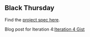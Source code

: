 ## Black Thursday

Find the [project spec here](http://backend.turing.io/module1/projects/black_thursday/).

Blog post for Iteration 4:[Iteration 4 Gist](https://gist.github.com/gunnarrunner/af415ee54108e3969658e675f895f106)
